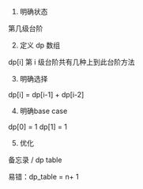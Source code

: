 
1. 明确状态

第几级台阶

2. 定义 dp 数组

dp[i] 第 i 级台阶共有几种上到此台阶方法

3. 明确选择

dp[i] = dp[i-1] + dp[i-2]

4. 明确base case

dp[0] = 1
dp[1] = 1

5. 优化


备忘录 / dp table 


易错：dp_table = n+ 1